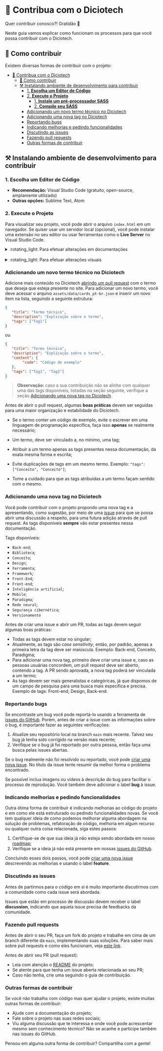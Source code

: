 # 📖 Contribua com o Diciotech

Quer contribuir conosco?! Gratidão 💙

Neste guia vamos explicar como funcionam os processos para que você possa contribuir com o Diciotech.

## 🤔 Como contribuir

Existem diversas formas de contribuir com o projeto:

- [📖 Contribua com o Diciotech](#-contribua-com-o-diciotech)
  - [🤔 Como contribuir](#-como-contribuir)
  - [⚒️ Instalando ambiente de desenvolvimento para contribuir](#️-instalando-ambiente-de-desenvolvimento-para-contribuir)
    - [1. **Escolha um Editor de Código**](#1-escolha-um-editor-de-código)
    - [2. **Execute o Projeto**](#2-execute-o-projeto)
      - [1. **Instale um pré-processador SASS**](#1-instale-um-pré-processador-sass)
      - [2. **Compile seu SASS**](#2-compile-seu-sass)
    - [Adicionando um novo termo técnico no Diciotech](#adicionando-um-novo-termo-técnico-no-diciotech)
    - [Adicionando uma nova tag no Diciotech](#adicionando-uma-nova-tag-no-diciotech)
    - [Reportando bugs](#reportando-bugs)
    - [Indicando melhorias e pedindo funcionalidades](#indicando-melhorias-e-pedindo-funcionalidades)
    - [Discutindo as issues](#discutindo-as-issues)
    - [Fazendo pull requests](#fazendo-pull-requests)
    - [Outras formas de contribuir](#outras-formas-de-contribuir)

## ⚒️ Instalando ambiente de desenvolvimento para contribuir

### 1. **Escolha um Editor de Código**

   * **Recomendação:** Visual Studio Code (gratuito, open-source, amplamente utilizado)
   * **Outras opções:** Sublime Text, Atom

### 2. **Execute o Projeto**

Para visualizar seu projeto, você pode abrir o arquivo `index.html` em um navegador. Se quiser usar um servidor local (opcional), você pode instalar uma extensão no seu editor ou usar ferramentas como o **Live Server** no Visual Studio Code.

<details>
   <summary>
:rotating_light: Para efetuar alterações em documentações
   </summary>
   Você pode utilizar o Github.Dev para efetuar as alterações em arquivos do tipo markdown para isso é só ir no repositório e apertar a tecla . (ponto)
</details>
<br>
<details>
   <summary>
      :rotating_light: Para efetuar alterações visuais
   </summary>
Caso queira mexer na parte visual do Diciotech, você também vai precisar, antes de executar o projeto:

#### 1. **Instale um pré-processador SASS**

Para compilar SASS em CSS, você precisará de um compilador. Recomendo a leitura do https://sass-lang.com/guide/ 👀

```bash
npm install -g sass
```

#### 2. **Compile seu SASS**

Para compilar seu SASS em CSS, abra o terminal na pasta do seu projeto e execute:
```bash
sass assets/sass/style.sass assets/css/style.css --watch
```

O `--watch` faz com que o SASS fique monitorando alterações no arquivo `.scss` e compile automaticamente.
</details>

### Adicionando um novo termo técnico no Diciotech

Adicione mais conteúdo no Diciotech [abrindo um pull request](#fazendo-pull-requests) com o termo que deseja que esteja presente no site. Para adicionar um novo termo, você deve acessar o arquivo `assets/data/cards_pt-br.json` e inserir um novo item na lista, seguindo a seguinte estrutura:

```json
{
   "title": "Termo técnico",
   "description": "Explicação sobre o termo",
   "tags": ["Tag1"]
}
```

ou

```json
{
   "title": "Termo técnico",
   "description": "Explicação sobre o termo",
   "content": {
        "code": "Código de exemplo"
   },
   "tags": ["Tag1", "Tag2"]
}
```

> **Observação:** caso a sua contribuição não se alinhe com qualquer uma das tags disponíveis, listadas na seção seguinte, verifique a seção [Adicionando uma nova tag no Diciotech](#adicionando-uma-nova-tag-no-diciotech).

Antes de abrir o pull request, algumas **boas práticas** devem ser seguidas para uma maior organização e estabilidade do Diciotech.


- Se o termo conter um código de exemplo, evite o escrever em uma linguagem de programação específica, faça isso **apenas** se realmente necessário;
- Um termo, deve ser vinculado a, no mínimo, uma tag;

- Atribuir a um termo apenas as tags presentes nessa documentação, da exata mesma forma e escrita;
- Evite duplicações de tags em um mesmo termo. Exemplo: `"tags": ["Conceito", "Conceito"]`;

- Tome a cuidado para que as tags atribuídas a um termo façam sentido com o mesmo.


### Adicionando uma nova tag no Diciotech

Você pode contribuir com o projeto propondo uma nova tag e a apresentando, como sugestão, por meio de uma [issue](https://github.com/levxyca/diciotech/issues) para que se possa abrir uma discussão a respeito, para uma futura adição através de pull request. As tags disponíveis **sempre** vão estar presentes nessa documentação.


Tags disponíveis:

- `Back-end`;
- `Biblioteca`;
- `Conceito`;
- `Design`;
- `Ferramenta`;
- `Framework`;
- `Front-End`;
- `Front-end`;
- `Inteligência artificial`;
- `Mobile`;
- `Paradigma`;
- `Rede neural`;
- `Segurança cibernética`;
- `Versionamento`

Antes de criar uma issue e abrir um PR, todas as tags devem seguir algumas boas práticas:

- Todas as tags devem estar no singular;
- Atualmente, as tags são _case sensitivity_, então, por padrão, apenas a primeira letra da tag deve ser maiúscula. Exemplo: Back-end, Conceito, Paradigma;
- Para adicionar uma nova tag, primeiro deve criar uma issue e, caso as pessoas usuárias concordem, um pull request deve ser aberto, contendo a tag. A PR sendo aprovada, a nova tag poderá ser vinculada a um termo;
- As tags devem ser mais generalistas e categóricas, já que dispomos de um campo de pesquisa para uma busca mais específica e precisa. Exemplo de tags: Front-end, Design, Back-end.

### Reportando bugs

Se encontraste um bug você pode reportá-lo usando a ferramenta de
[issues do GitHub](https://github.com/levxyca/diciotech/issues). Porém, antes de criar a issue com as informações sobre o bug, é importante fazer as seguintes verificações:

1. Atualize seu repositório local na branch `main` mais recente. Talvez seu bug já tenha sido corrigido na versão mais recente;
2. Verifique se o bug já foi reportado por outra pessoa, então faça uma busca pelas issues abertas.

Se o bug realmente não foi resolvido ou reportado, você pode
[criar uma nova issue](https://github.com/levxyca/diciotech/issues/new). No
título da issue tente resumir da melhor forma o problema encontrado.

Se possível inclua imagens ou vídeos à descrição do bug para facilitar o processo de reprodução. Você também deve adicionar o label **bug** à issue.

### Indicando melhorias e pedindo funcionalidades

Outra ótima forma de contribuir é indicando melhorias ao código do projeto e em como ele está estruturado ou pedindo funcionalidades novas. Se você tem qualquer ideia de como podemos melhorar alguma abordagem na solução de problemas, refatoração de código, melhoria em algum recurso ou qualquer outra coisa relacionada, siga estes passos:

1. Certifique-se de que sua ideia já não esteja sendo abordada em nosso [roadmap](./ROADMAP.md);
2. Verifique se a ideia já não está presente em nossas [issues do GitHub](https://github.com/levxyca/diciotech/issues).

Concluindo esses dois passos, você pode [criar uma nova issue](https://github.com/levxyca/diciotech/issues/new) descrevendo as melhorias e usando o label **feature**.

### Discutindo as issues

Antes de partirmos para o código em si é muito importante discutirmos com a comunidade como cada issue será abordada.

Issues que estão em processo de discussão devem receber o label **discussion**, indicando que aquela issue precisa de feedbacks da comunidade.

### Fazendo pull requests

Antes de abrir o seu PR, faça um fork do projeto e trabalhe em cima de um branch diferente da `main`, implementando suas soluções. Para saber mais sobre pull requests e como eles funcionam, veja [este link](https://help.github.com/articles/about-pull-requests/).

Antes de abrir seu PR (pull request):

- Leia com atenção o [README](./README.md) do projeto;
- Se atente para que tenha um issue aberta relacionada ao seu PR;
- Caso não tenha, crie uma seguindo o guia de contribuição.

### Outras formas de contribuir

Se você não trabalha com código mas quer ajudar o projeto, existe muitas outras formas de contribuir:

- Ajude com a documentação do projeto;
- Fale sobre o projeto nas suas redes sociais;
- Viu alguma discussão que te interessa e onde você pode acrescentar mesmo sem conhecimento técnico? Não se acanhe e participe também nas issues do GitHub.

Pensou em alguma outra forma de contribuir? Compartilha com a gente!
